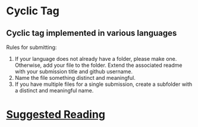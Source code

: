 # Cyclic Tag
## Cyclic tag implemented in various languages

Rules for submitting:

1. If your language does not already have a folder, please make one. Otherwise, add your file to the folder. Extend the associated readme with your submission title and github username.
2. Name the file something distinct and meaningful.
3. If you have multiple files for a single submission, create a subfolder with a distinct and meaningful name.

# [Suggested Reading](https://en.wikipedia.org/wiki/Tag_system#Cyclic_tag_systems)
